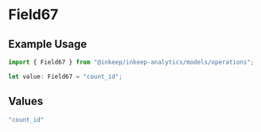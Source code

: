 # Field67

## Example Usage

```typescript
import { Field67 } from "@inkeep/inkeep-analytics/models/operations";

let value: Field67 = "count_id";
```

## Values

```typescript
"count_id"
```